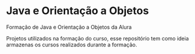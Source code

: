 # Java e Orientação a Objetos
Formação de Java e Orientação a Objetos da Alura

Projetos utilizados na formação do curso, esse repositório tem como ideia armazenas os cursos realizados durante a formação.
